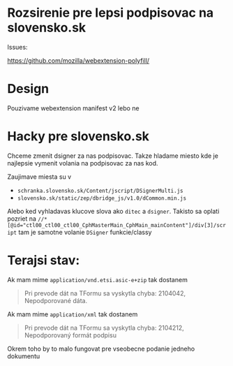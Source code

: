 # Rozsirenie pre lepsi podpisovac na slovensko.sk

Issues:

https://github.com/mozilla/webextension-polyfill/

# Design

Pouzivame webextension manifest v2 lebo ne

# Hacky pre slovensko.sk

Chceme zmenit dsigner za nas podpisovac. Takze hladame miesto kde je najlepsie
vymenit volania na podpisovac za nas kod.

Zaujimave miesta su v

- `schranka.slovensko.sk/Content/jscript/DSignerMulti.js`
- `slovensko.sk/static/zep/dbridge_js/v1.0/dCommon.min.js`

Alebo ked vyhladavas klucove slova ako `ditec` a `dsigner`.
Takisto sa oplati pozriet na `//*[@id="ctl00_ctl00_ctl00_CphMasterMain_CphMain_mainContent"]/div[3]/script` tam je samotne volanie `DSigner` funkcie/classy


# Terajsi stav:

Ak mam mime `application/vnd.etsi.asic-e+zip` tak dostanem
> Pri prevode dát na TFormu sa vyskytla chyba: 2104042, Nepodporované dáta.


Ak mam mime `application/xml` tak dostanem
> Pri prevode dát na TFormu sa vyskytla chyba: 2104212, Nepodporovaný formát podpisu



Okrem toho by to malo fungovat pre vseobecne podanie jedneho dokumentu